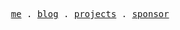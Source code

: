 <p align="center">
  <samp>
    <a href="https://kelvinyou.vercel.app/">me</a> .
    <a href="https://kelvinyou.vercel.app/blog">blog</a> .
    <a href="https://kelvinyou.vercel.app/projects">projects</a> .
    <a href="https://github.com/sponsors/KelvinYou">sponsor</a>
  </samp>
</p>
